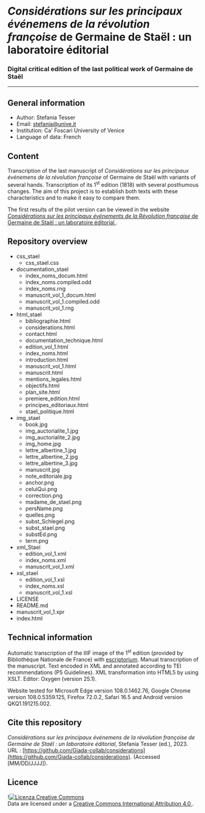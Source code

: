 # *Considérations sur les principaux événemens de la révolution françoise* de Germaine de Staël : un laboratoire éditorial 
### Digital critical edition of the last political work of Germaine de Staël
----------

## General information
- Author: Stefania Tesser
- Email: stefania@unive.it
- Institution: Ca' Foscari University of Venice
- Language of data: French

## Content
Transcription of the last manuscript of *Considérations sur les principaux événemens de la révolution françoise* of Germaine de Staël
 with variants of several hands. Transcription of its  1<sup>st</sup> edition (1818) with several posthumous changes.
  The aim of this project is to establish both texts with these characteristics and to make it easy to compare them.
  
  The first results of the pilot version can be viewed in the website [*Considérations sur les principaux événements de la Révolution française* de Germaine de Staël : un laboratoire éditorial ](https://giada-collab.github.io/considerations/). 


## Repository overview

- css_stael
  - css_stael.css
- documentation_stael
  - index_noms_docum.html
  - index_noms.compiled.odd
  - index_noms.rng
  - manuscrit_vol_1_docum.html
  - manuscrit_vol_1.compiled.odd
  - manuscrit_vol_1.rng
- html_stael
  - bibliographie.html
  - considerations.html
  - contact.html
  - documentation_technique.html
  - edition_vol_1.html
  - index_noms.html
  - introduction.html
  - manuscrit_vol_1.html
  - manuscrit.html
  - mentions_legales.html
  - objectifs.html
  - plan_site.html
  - premiere_edition.html
  - principes_editoriaux.html
  - stael_politique.html
- img_stael
  - book.jpg
  - img_auctorialite_1.jpg
  - img_auctorialite_2.jpg
  - img_home.jpg
  - lettre_albertine_1.jpg
  - lettre_albertine_2.jpg
  - lettre_albertine_3.jpg
  - manuscrit.jpg
  - note_editoriale.jpg
  - anchor.png
  - celuiQui.png
  - correction.png
  - madame_de_stael.png
  - persName.png
  - quelles.png
  - subst_Schlegel.png
  - subst_stael.png
  - substEd.png
  - term.png
- xml_Stael
  - edition_vol_1.xml
  - index_noms.xml
  - manuscrit_vol_1.xml
- xsl_stael
  - edition_vol_1.xsl
  - index_noms.xsl
  - manuscrit_vol_1.xsl
- LICENSE
- README.md
- manuscrit_vol_1.xpr
- index.html

## Technical information

Automatic transcription of the IIIF image of the 1<sup>st</sup> edition (provided by Bibliothèque Nationale de France) with [escriptorium](https://gitlab.com/scripta/escriptorium).
Manual transcription of the manuscript.
Text encoded in XML
 and annotated according to TEI recommendations (P5 Guidelines). XML transformation into HTML5 by using XSLT. Editor: Oxygen (version 25.1).
 


Website tested for Microsoft Edge version 108.0.1462.76, Google Chrome version 108.0.5359.125, Firefox 72.0.2, Safari 16.5 and Android version QKQ1.191215.002.


## Cite this repository

*Considérations sur les principaux événemens de la révolution françoise de Germaine de Staël : un laboratoire éditorial*, Stefania Tesser (ed.), 2023. URL : [https://github.com/Giada-collab/considerations](https://github.com/Giada-collab/considerations). (Accessed [MM/DD/JJJJ]).


## Licence

!<a rel="license" href="http://creativecommons.org/licenses/by-nc/4.0/"><img alt="Licenza Creative Commons" style="border-width:0" src="https://i.creativecommons.org/l/by-nc/4.0/88x31.png" /></a><br />Data are licensed under a <a rel="license" href="http://creativecommons.org/licenses/by-nc/4.0/">Creative Commons International Attribution 4.0 </a>.


















